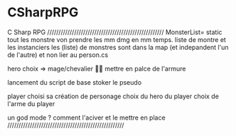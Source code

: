 # CSharpRPG

C Sharp RPG
////////////////////////////////////////////////////
MonsterList= static tout les monstre von prendre les mm dmg en mm temps.
liste de montre et les instanciers
les (liste) de monstres sont dans la map (et indepandent l'un de l'autre) et non lier au person.cs

hero choix => mage/chevalier 🧙🤴
mettre en palce de l'armure

lancement du script de base
stoker le pseudo

player choisi sa création de personage
choix du hero du player
choix de l'arme du player

un god mode ? comment l'aciver et le mettre en place
////////////////////////////////////////////////////
